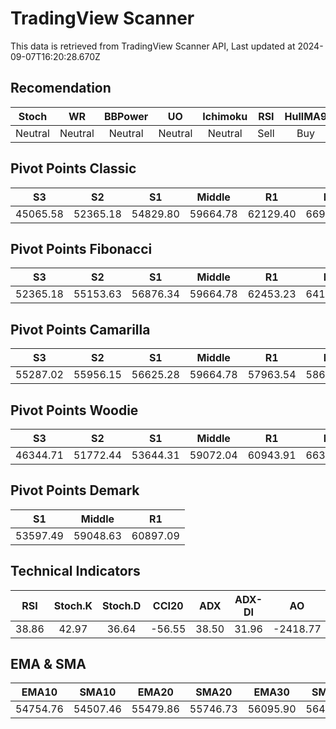 # TradingView Scanner
This data is retrieved from TradingView Scanner API, Last updated at 2024-09-07T16:20:28.670Z

## Recomendation
| Stoch | WR | BBPower | UO | Ichimoku | RSI | HullMA9 |
| :---: | :---: | :---: | :---: | :---: | :---: | :---: |
| Neutral | Neutral | Neutral | Neutral | Neutral | Sell | Buy |

## Pivot Points Classic
| S3 | S2 | S1 | Middle | R1 | R2 | R3 |
| :---: | :---: | :---: | :---: | :---: | :---: | :---: |
| 45065.58 | 52365.18 | 54829.80 | 59664.78 | 62129.40 | 66964.38 | 74263.98 |

## Pivot Points Fibonacci
| S3 | S2 | S1 | Middle | R1 | R2 | R3 |
| :---: | :---: | :---: | :---: | :---: | :---: | :---: |
| 52365.18 | 55153.63 | 56876.34 | 59664.78 | 62453.23 | 64175.94 | 66964.38 |

## Pivot Points Camarilla
| S3 | S2 | S1 | Middle | R1 | R2 | R3 |
| :---: | :---: | :---: | :---: | :---: | :---: | :---: |
| 55287.02 | 55956.15 | 56625.28 | 59664.78 | 57963.54 | 58632.67 | 59301.80 |

## Pivot Points Woodie
| S3 | S2 | S1 | Middle | R1 | R2 | R3 |
| :---: | :---: | :---: | :---: | :---: | :---: | :---: |
| 46344.71 | 51772.44 | 53644.31 | 59072.04 | 60943.91 | 66371.64 | 68243.51 |

## Pivot Points Demark
| S1 | Middle | R1 |
| :---: | :---: | :---: |
| 53597.49 | 59048.63 | 60897.09 |

## Technical Indicators
| RSI | Stoch.K | Stoch.D | CCI20 | ADX | ADX-DI | AO | Mom | MACD | MACD | W.R | HullMA9 |
| :---: | :---: | :---: | :---: | :---: | :---: | :---: | :---: | :---: | :---: | :---: | :---: |
| 38.86 | 42.97 | 36.64 | -56.55 | 38.50 | 31.96 | -2418.77 | -1872.64 | -963.73 | -950.68 | -54.73 | 54614.50 |

## EMA & SMA
| EMA10 | SMA10 | EMA20 | SMA20 | EMA30 | SMA30 | EMA50 | SMA50 | EMA100 | SMA100 | EMA200 | SMA200 |
| :---: | :---: | :---: | :---: | :---: | :---: | :---: | :---: | :---: | :---: | :---: | :---: |
| 54754.76 | 54507.46 | 55479.86 | 55746.73 | 56095.90 | 56483.74 | 57034.92 | 57290.84 | 58337.43 | 59529.90 | 59560.74 | 59259.01 |